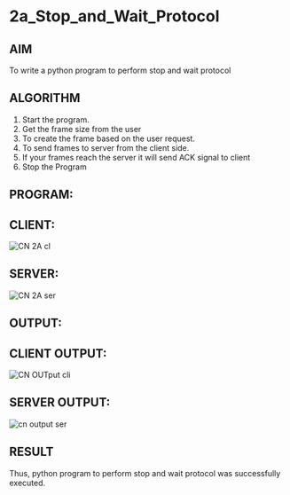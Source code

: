 # 2a_Stop_and_Wait_Protocol
## AIM 
To write a python program to perform stop and wait protocol
## ALGORITHM
1. Start the program.
2. Get the frame size from the user
3. To create the frame based on the user request.
4. To send frames to server from the client side.
5. If your frames reach the server it will send ACK signal to client
6. Stop the Program
## PROGRAM:
## CLIENT:
![CN 2A cl](https://github.com/monish23004447/2a_Stop_and_Wait_Protocol/assets/154207545/cdad0591-4853-4a74-bd8f-7e9fd1b1f07a)
## SERVER:
![CN 2A ser](https://github.com/monish23004447/2a_Stop_and_Wait_Protocol/assets/154207545/9a2be62e-6698-4e5a-b443-e45f58888e84)

## OUTPUT:
## CLIENT OUTPUT:
![CN OUTput cli](https://github.com/monish23004447/2a_Stop_and_Wait_Protocol/assets/154207545/e218fb37-4358-4847-a360-6e4fe0d48ed3)
## SERVER OUTPUT:
![cn output ser](https://github.com/monish23004447/2a_Stop_and_Wait_Protocol/assets/154207545/46d73385-369b-4cc5-a938-ecea7d39991a)

## RESULT
Thus, python program to perform stop and wait protocol was successfully executed.
